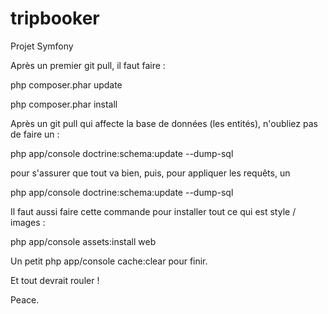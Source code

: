 tripbooker
==========

Projet Symfony

Après un premier git pull, il faut faire :

php composer.phar update

php composer.phar install


Après un git pull qui affecte la base de données (les entités), n'oubliez pas de faire un : 

php app/console doctrine:schema:update --dump-sql

pour s'assurer que tout va bien, puis, pour appliquer les requêts, un 

php app/console doctrine:schema:update --dump-sql


Il faut aussi faire cette commande pour installer tout ce qui est style / images : 

php app/console assets:install web


Un petit php app/console cache:clear pour finir.

Et tout devrait rouler !

Peace.